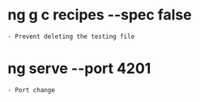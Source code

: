 # ng g c recipes --spec false
    - Prevent deleting the testing file
# ng serve --port 4201
    - Port change